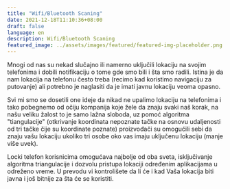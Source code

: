 ```yaml
---
title: "Wifi/Bluetooth Scaning"
date: 2021-12-18T11:10:36+08:00
draft: false
language: en
description: Wifi/Bluetooth Scaning
featured_image: ../assets/images/featured/featured-img-placeholder.png
---
```


Mnogi od nas su nekad slučajno ili namerno uključili lokaciju na svojim telefonima i dobili notifikaciju o tome gde smo bili i šta smo radili. Istina je da nam lokacija na telefonu često treba (recimo kad koristimo navigaciju za putovanje) ali potrebno je naglasiti da je imati javnu lokaciju veoma opasno.

Svi mi smo se dosetili one ideje da nikad ne upalimo lokaciju na telefonima i tako pobegnemo od očiju kompanija koje žele da znaju svaki naš korak, na našu veliku žalost to je samo lažna sloboda, uz pomoć algoritma "tiangulacije" (otkrivanje koordinata nepoznate tačke na osnovu udaljenosti od tri tačke čije su koordinate poznate) proizvođači su omogućili sebi da znaju vašu lokaciju ukoliko tri osobe oko vas imaju uključenu lokaciju (manje više uvek).

Locki telefon korisnicima omogućava najbolje od oba sveta, isključivanje algoritma triangulacije i dozvolu pristupa lokaciji određenim aplikacijama u odreženo vreme. U prevodu vi kontrolišete da li će i kad Vaša lokacija biti javna i još bitnije za šta će se koristiti.
